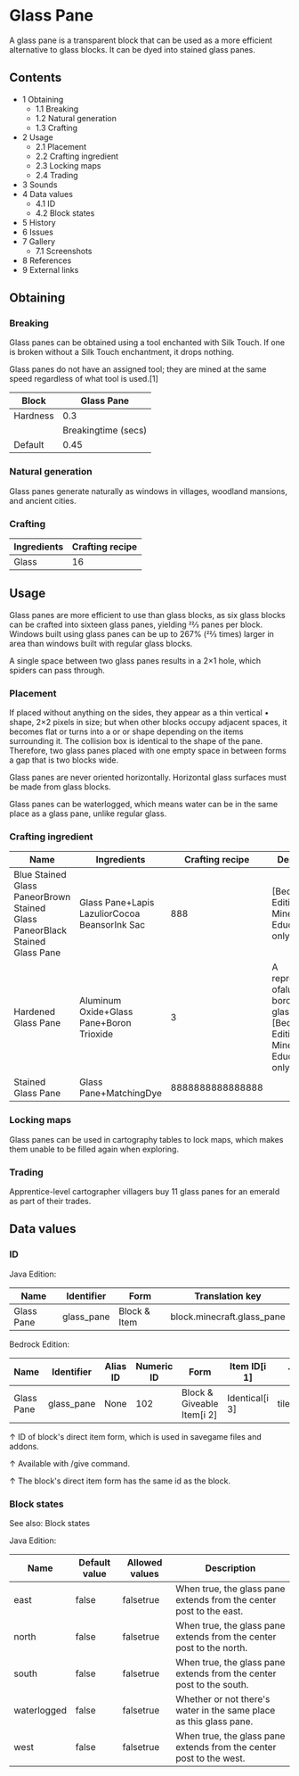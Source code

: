 # Glass Pane
A glass pane is a transparent block that can be used as a more efficient alternative to glass blocks. It can be dyed into stained glass panes.

## Contents
- 1 Obtaining
	- 1.1 Breaking
	- 1.2 Natural generation
	- 1.3 Crafting
- 2 Usage
	- 2.1 Placement
	- 2.2 Crafting ingredient
	- 2.3 Locking maps
	- 2.4 Trading
- 3 Sounds
- 4 Data values
	- 4.1 ID
	- 4.2 Block states
- 5 History
- 6 Issues
- 7 Gallery
	- 7.1 Screenshots
- 8 References
- 9 External links

## Obtaining
### Breaking
Glass panes can be obtained using a tool enchanted with Silk Touch. If one is broken without a Silk Touch enchantment, it drops nothing.

Glass panes do not have an assigned tool; they are mined at the same speed regardless of what tool is used.[1]

| Block    | Glass Pane          |
|----------|---------------------|
| Hardness | 0.3                 |
|          | Breakingtime (secs) |
| Default  | 0.45                |

### Natural generation
Glass panes generate naturally as windows in villages, woodland mansions, and ancient cities.

### Crafting
| Ingredients | Crafting recipe |
|-------------|-----------------|
| Glass       | 16              |

## Usage
Glass panes are more efficient to use than glass blocks, as six glass blocks can be crafted into sixteen glass panes, yielding 22⁄3 panes per block. Windows built using glass panes can be up to 267% (22⁄3 times) larger in area than windows built with regular glass blocks.

A single space between two glass panes results in a 2×1 hole, which spiders can pass through.
### Placement
If placed without anything on the sides, they appear as a thin vertical • shape, 2×2 pixels in size; but when other blocks occupy adjacent spaces, it becomes flat or turns into a  or  or  shape depending on the items surrounding it. The collision box is identical to the shape of the pane. Therefore, two glass panes placed with one empty space in between forms a gap that is two blocks wide.

Glass panes are never oriented horizontally. Horizontal glass surfaces must be made from glass blocks.

Glass panes can be waterlogged, which means water can be in the same place as a glass pane, unlike regular glass.

### Crafting ingredient
| Name                                                                        | Ingredients                                   | Crafting recipe  | Description                                                                                    |
|-----------------------------------------------------------------------------|-----------------------------------------------|------------------|------------------------------------------------------------------------------------------------|
| Blue Stained Glass PaneorBrown Stained Glass PaneorBlack Stained Glass Pane | Glass Pane+Lapis LazuliorCocoa BeansorInk Sac | 888              | ‌[Bedrock Edition and Minecraft Education  only]                                               |
| Hardened Glass Pane                                                         | Aluminum Oxide+Glass Pane+Boron Trioxide      | 3                | A representation ofalumino-borosilicate glass.‌[Bedrock Edition and Minecraft Education  only] |
| Stained Glass Pane                                                          | Glass Pane+MatchingDye                        | 8888888888888888 |                                                                                                |

### Locking maps
Glass panes can be used in cartography tables to lock maps, which makes them unable to be filled again when exploring.

### Trading
Apprentice-level cartographer villagers buy 11 glass panes for an emerald as part of their trades.

## Data values
### ID
Java Edition:

| Name       | Identifier | Form         | Translation key            |
|------------|------------|--------------|----------------------------|
| Glass Pane | glass_pane | Block & Item | block.minecraft.glass_pane |

Bedrock Edition:

| Name       | Identifier | Alias ID | Numeric ID | Form                       | Item ID[i 1]   | Translation key      |
|------------|------------|----------|------------|----------------------------|----------------|----------------------|
| Glass Pane | glass_pane | None     | 102        | Block & Giveable Item[i 2] | Identical[i 3] | tile.glass_pane.name |


↑ ID of block's direct item form, which is used in savegame files and addons.

↑ Available with /give command.

↑ The block's direct item form has the same id as the block.


### Block states
See also: Block states

Java Edition:

| Name        | Default value | Allowed values | Description                                                          |
|-------------|---------------|----------------|----------------------------------------------------------------------|
| east        | false         | falsetrue      | When true, the glass pane extends from the center post to the east.  |
| north       | false         | falsetrue      | When true, the glass pane extends from the center post to the north. |
| south       | false         | falsetrue      | When true, the glass pane extends from the center post to the south. |
| waterlogged | false         | falsetrue      | Whether or not there's water in the same place as this glass pane.   |
| west        | false         | falsetrue      | When true, the glass pane extends from the center post to the west.  |



